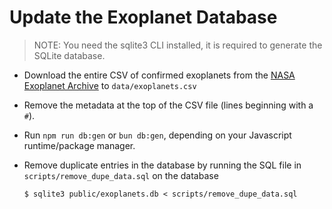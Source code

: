 # Update the Exoplanet Database

> NOTE: You need the sqlite3 CLI installed, it is required to generate the SQLite database.

- Download the entire CSV of confirmed exoplanets from the [NASA Exoplanet Archive](https://exoplanetarchive.ipac.caltech.edu/) to `data/exoplanets.csv`

- Remove the metadata at the top of the CSV file (lines beginning with a `#`).

- Run `npm run db:gen` or `bun db:gen`, depending on your Javascript runtime/package manager.

- Remove duplicate entries in the database by running the SQL file in `scripts/remove_dupe_data.sql` on the database
  ```
  $ sqlite3 public/exoplanets.db < scripts/remove_dupe_data.sql
  ```
